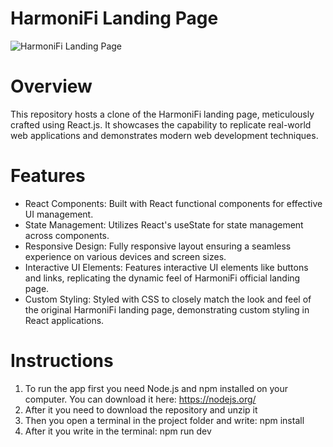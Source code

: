 # HarmoniFi Landing Page 

![HarmoniFi Landing Page](https://github.com/Olamideod/HarmoniFI_Landing_Page)

# Overview
This repository hosts a clone of the HarmoniFi landing page, meticulously crafted using React.js. It showcases the capability to replicate real-world web applications and demonstrates modern web development techniques.

# Features
- React Components: Built with React functional components for effective UI management.
- State Management: Utilizes React's useState for state management across components.
- Responsive Design: Fully responsive layout ensuring a seamless experience on various devices and screen sizes.
- Interactive UI Elements: Features interactive UI elements like buttons and links, replicating the dynamic feel of HarmoniFi official landing page.
- Custom Styling: Styled with CSS to closely match the look and feel of the original HarmoniFi landing page, demonstrating custom styling in React applications.

# Instructions
1. To run the app first you need Node.js and npm installed on your computer. You can download it here: https://nodejs.org/
2. After it you need to download the repository and unzip it
3. Then you open a terminal in the project folder and write: npm install
4. After it you write in the terminal: npm run dev
